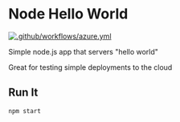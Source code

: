 # Node Hello World

[![.github/workflows/azure.yml](https://github.com/mifurm/node-hello/actions/workflows/azure.yml/badge.svg)](https://github.com/mifurm/node-hello/actions/workflows/azure.yml)

Simple node.js app that servers "hello world"

Great for testing simple deployments to the cloud

## Run It

`npm start`
